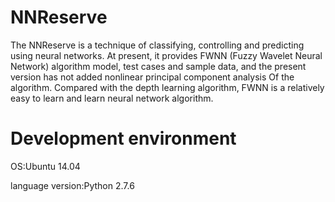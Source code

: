 # NNReserve
The NNReserve is a technique of classifying, controlling and predicting using neural networks. At present, it provides FWNN (Fuzzy Wavelet Neural Network) algorithm model, test cases and sample data, and the present version has not added nonlinear principal component analysis Of the algorithm. Compared with the depth learning algorithm, FWNN is a relatively easy to learn and learn neural network algorithm.

# Development environment
OS:Ubuntu 14.04

language version:Python 2.7.6
